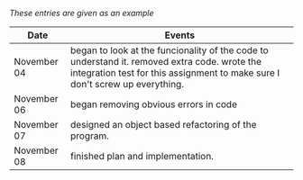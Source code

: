 *These entries are given as an example*

| Date        | Events
|-------------|--------------------
| November 04 | began to look at the funcionality of the code to understand it. removed extra code. wrote the integration test for this assignment to make sure I don't screw up everything. 
| November 06 | began removing obvious errors in code
| November 07 | designed an object based refactoring of the program.
| November 08 | finished plan and implementation.
